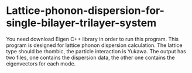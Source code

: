 # Lattice-phonon-dispersion-for-single-bilayer-trilayer-system
You need download Eigen C++ library in order to run this program.
This program is designed for lattice phonon dispersion calculation. The lattice type should be rhombic, the particle interaction is Yukawa. The output has two files, one contains the dispersion data, the other one contains the eigenvectors for each mode.
